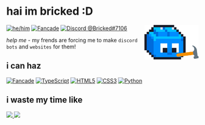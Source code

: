 <h1 id=about>hai im bricked :D</h1>

<img alt="Profile Picture" align="right" height="90em" src="assets/constructing.gif">

[![he/him](https://img.shields.io/endpoint?color=97b6f4&label=&url=https%3A%2F%2Fpronoundb.org%2Fshields%2F6439bf7119d024d0c0f16ed2.json)](https://pronoundb.org/)
[![Fancade](https://custom-icon-badges.demolab.com/badge/-bricked.dev-333333?logo=globe)](https://bricked.dev/)
[![Discord @Bricked#7106](https://dcbadge.vercel.app/api/shield/691572882148425809?style=flat&theme=full-presence&compact=true)](https://discord.com/users/691572882148425809)

_help me_ - my frends are forcing me to make `discord bots` and `websites` for them!

<h2 id=skills>i can haz</h2>

[![Fancade](https://custom-icon-badges.demolab.com/badge/-Fancade-F0B300?logoColor=white&logo=fancade-svg)](https://fancade.com/)
[![TypeScript](https://img.shields.io/badge/TypeScript-3178C6?logo=typescript&logoColor=white)](https://www.typescriptlang.org/)
[![HTML5](https://img.shields.io/badge/HTML5-E34F26?logo=html5&logoColor=white)](https://developer.mozilla.org/en-US/docs/Web/HTML)
[![CSS3](https://img.shields.io/badge/CSS3-1572B6?logo=css3&logoColor=white)](https://developer.mozilla.org/en-US/docs/Web/CSS)
[![Python](https://img.shields.io/badge/Python-3776AB?logo=python&logoColor=white)](https://www.python.org/)

<h2 id=stats>i waste my time like</h2>

<a href="https://github.com/brckd/github-readme-stats">
<picture height="160em" alt="GitHub Stats">
<source 
  srcset="https://stats.bricked.dev/api?username=brckd&hide_rank=true&include_all_commits=true&count_private=true&custom_title=GitHub%20Stats&hide=issues&show_icons=true&hide_border=true&bg_color=0000&theme=github_dark"
  media="(prefers-color-scheme: dark)"
/>
<img src="https://stats.bricked.dev/api?username=brckd&hide_rank=true&include_all_commits=true&count_private=true&custom_title=GitHub%20Stats&show_icons=true&hide_border=true&bg_color=0000&hide=issues&theme=default" />
</picture>
</a>
<a href="https://github.com/brckd/github-readme-stats">
<picture height="160em" alt="Most Used Languages">
<source 
  srcset="https://stats.bricked.dev/api/top-langs?username=brckd&layout=compact&hide_border=true&bg_color=0000&theme=github_dark"
  media="(prefers-color-scheme: dark)"
/>
<img src="https://stats.bricked.dev/api/top-langs?username=brckd&layout=compact&hide_border=true&bg_color=0000&theme=default" />
</picture>
</a>
